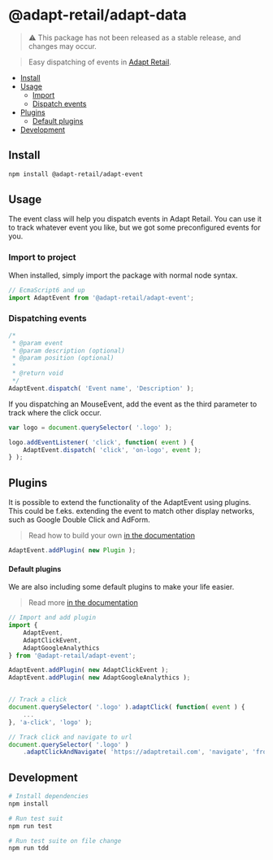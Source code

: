 # @adapt-retail/adapt-data
> ⚠️ This package has not been released as a stable release, and changes may occur.

> Easy dispatching of events in [Adapt Retail](https://adaptretail.com).

- [Install](#install)
- [Usage](#usage)
    - [Import](#import)
    - [Dispatch events](#dispatch-event)
- [Plugins](#plugins)
    - [Default plugins](#default-plugins)
- [Development](#development)
    

<a name="install"></a>
## Install

```bash
npm install @adapt-retail/adapt-event
```

<a name="usage"></a>
## Usage

The event class will help you dispatch events in Adapt Retail.
You can use it to track whatever event you like, but we got some preconfigured events for you.

<a name="import"></a>
### Import to project

When installed, simply import the package with normal node syntax.

```js
// EcmaScript6 and up
import AdaptEvent from '@adapt-retail/adapt-event';
```

<a name="dispatch-event"></a>
### Dispatching events

```js
/*
 * @param event
 * @param description (optional)
 * @param position (optional)
 * 
 * @return void
 */
AdaptEvent.dispatch( 'Event name', 'Description' );
```

If you dispatching an MouseEvent, add the event as the third parameter
to track where the click occur.
```js
var logo = document.querySelector( '.logo' );

logo.addEventListener( 'click', function( event ) {
    AdaptEvent.dispatch( 'click', 'on-logo', event );
} );
```

<a name="plugins"></a>
## Plugins
It is possible to extend the functionality of the AdaptEvent using plugins.
This could be f.eks. extending the event to match other display networks, such as Google Double Click and AdForm.
> Read how to build your own [in the documentation](https://github.com/AdaptRetail/adapt-event/wiki/Plugins)

```js
AdaptEvent.addPlugin( new Plugin );
```

<a name="default-plugins"></a>
#### Default plugins

We are also including some default plugins to make your life easier.

> Read more [in the documentation](https://github.com/AdaptRetail/adapt-event/wiki/Adapt-Click-Events)

```js
// Import and add plugin
import {
    AdaptEvent,
    AdaptClickEvent,
    AdaptGoogleAnalythics
} from '@adapt-retail/adapt-event';

AdaptEvent.addPlugin( new AdaptClickEvent );
AdaptEvent.addPlugin( new AdaptGoogleAnalythics );


// Track a click 
document.querySelector( '.logo' ).adaptClick( function( event ) {
    ...
}, 'a-click', 'logo' );

// Track click and navigate to url
document.querySelector( '.logo' )
    .adaptClickAndNavigate( 'https://adaptretail.com', 'navigate', 'from-logo' );
```


<a name="development"></a>
## Development
```bash
# Install dependencies
npm install

# Run test suit
npm run test

# Run test suite on file change
npm run tdd
```
